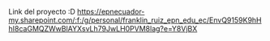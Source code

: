Link del proyecto :D
https://epnecuador-my.sharepoint.com/:f:/g/personal/franklin_ruiz_epn_edu_ec/EnvQ9159K9hHhI8caGMQZWwBlAYXsvLh79JwLH0PVM8lag?e=Y8VjBX
